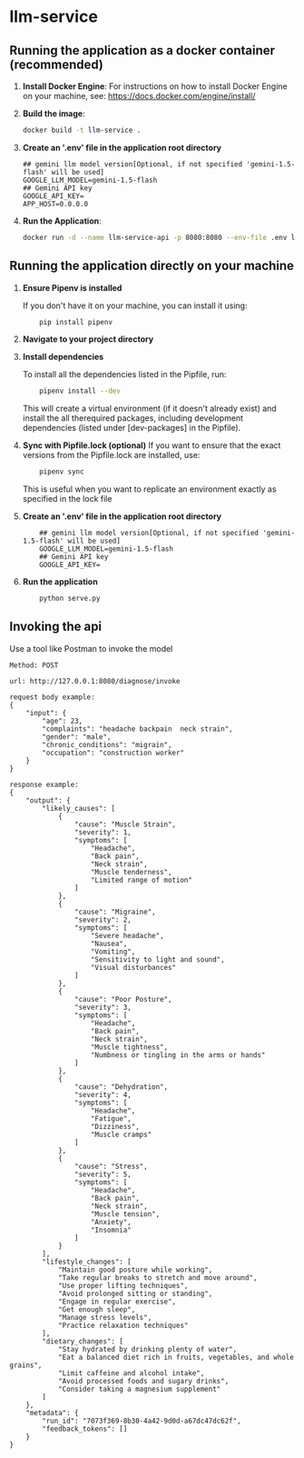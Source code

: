 # llm-service


## Running the application as a docker container (recommended)


1. **Install Docker Engine**:
   For instructions on how to install Docker Engine on your machine, see: https://docs.docker.com/engine/install/


2. **Build the image**:
    ```sh
    docker build -t llm-service .
    ```

3. **Create an '.env' file in the application root directory**

    ```
    ## gemini llm model version[Optional, if not specified 'gemini-1.5-flash' will be used]
    GOOGLE_LLM_MODEL=gemini-1.5-flash
    ## Gemini API key
    GOOGLE_API_KEY=
    APP_HOST=0.0.0.0
    ```
3. **Run the Application**:
    ```sh
    docker run -d --name llm-service-api -p 8080:8080 --env-file .env llm-service
    ```

## Running the application directly on your machine

1. **Ensure Pipenv is installed**
    
    If you don't have it on your machine, you can install it using:
    ```sh
        pip install pipenv
    ```


2. **Navigate to your project directory**

3. **Install dependencies**
    
    To install all the dependencies listed in the Pipfile, run:
    ```sh
        pipenv install --dev
    ```    

    This will create a virtual environment (if it doesn't already exist) and install the all therequired packages, including development dependencies (listed under [dev-packages] in the Pipfile).

4. **Sync with Pipfile.lock (optional)**
    If you want to ensure that the exact versions from the Pipfile.lock are installed, use:
    ```sh
        pipenv sync
    ```
    This is useful when you want to replicate an environment exactly as specified in the lock file

5. **Create an '.env' file in the application root directory**

    ```
        ## gemini llm model version[Optional, if not specified 'gemini-1.5-flash' will be used]
        GOOGLE_LLM_MODEL=gemini-1.5-flash
        ## Gemini API key
        GOOGLE_API_KEY=
    ```

6. **Run the application**
    ```sh
        python serve.py
    ```


## Invoking the api

Use a tool like Postman to invoke the model

```
Method: POST
```
```
url: http://127.0.0.1:8080/diagnose/invoke
```
```
request body example:
{
    "input": {
        "age": 23,
        "complaints": "headache backpain  neck strain",
        "gender": "male",
        "chronic_conditions": "migrain",
        "occupation": "construction worker"
    }
}
```
```
response example:
{
    "output": {
        "likely_causes": [
            {
                "cause": "Muscle Strain",
                "severity": 1,
                "symptoms": [
                    "Headache",
                    "Back pain",
                    "Neck strain",
                    "Muscle tenderness",
                    "Limited range of motion"
                ]
            },
            {
                "cause": "Migraine",
                "severity": 2,
                "symptoms": [
                    "Severe headache",
                    "Nausea",
                    "Vomiting",
                    "Sensitivity to light and sound",
                    "Visual disturbances"
                ]
            },
            {
                "cause": "Poor Posture",
                "severity": 3,
                "symptoms": [
                    "Headache",
                    "Back pain",
                    "Neck strain",
                    "Muscle tightness",
                    "Numbness or tingling in the arms or hands"
                ]
            },
            {
                "cause": "Dehydration",
                "severity": 4,
                "symptoms": [
                    "Headache",
                    "Fatigue",
                    "Dizziness",
                    "Muscle cramps"
                ]
            },
            {
                "cause": "Stress",
                "severity": 5,
                "symptoms": [
                    "Headache",
                    "Back pain",
                    "Neck strain",
                    "Muscle tension",
                    "Anxiety",
                    "Insomnia"
                ]
            }
        ],
        "lifestyle_changes": [
            "Maintain good posture while working",
            "Take regular breaks to stretch and move around",
            "Use proper lifting techniques",
            "Avoid prolonged sitting or standing",
            "Engage in regular exercise",
            "Get enough sleep",
            "Manage stress levels",
            "Practice relaxation techniques"
        ],
        "dietary_changes": [
            "Stay hydrated by drinking plenty of water",
            "Eat a balanced diet rich in fruits, vegetables, and whole grains",
            "Limit caffeine and alcohol intake",
            "Avoid processed foods and sugary drinks",
            "Consider taking a magnesium supplement"
        ]
    },
    "metadata": {
        "run_id": "7073f369-8b30-4a42-9d0d-a67dc47dc62f",
        "feedback_tokens": []
    }
}
```